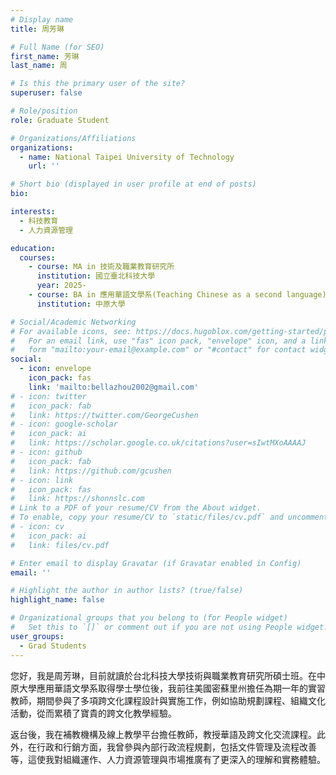 ```yaml
---
# Display name
title: 周芳琳

# Full Name (for SEO)
first_name: 芳琳
last_name: 周

# Is this the primary user of the site?
superuser: false

# Role/position
role: Graduate Student

# Organizations/Affiliations
organizations:
  - name: National Taipei University of Technology
    url: ''

# Short bio (displayed in user profile at end of posts)
bio:

interests:
  - 科技教育
  - 人力資源管理

education:
  courses:
    - course: MA in 技術及職業教育研究所
      institution: 國立臺北科技大學
      year: 2025-
    - course: BA in 應用華語文學系(Teaching Chinese as a second language)
      institution: 中原大學

# Social/Academic Networking
# For available icons, see: https://docs.hugoblox.com/getting-started/page-builder/#icons
#   For an email link, use "fas" icon pack, "envelope" icon, and a link in the
#   form "mailto:your-email@example.com" or "#contact" for contact widget.
social:
  - icon: envelope
    icon_pack: fas
    link: 'mailto:bellazhou2002@gmail.com'
# - icon: twitter
#   icon_pack: fab
#   link: https://twitter.com/GeorgeCushen
# - icon: google-scholar
#   icon_pack: ai
#   link: https://scholar.google.co.uk/citations?user=sIwtMXoAAAAJ
# - icon: github
#   icon_pack: fab
#   link: https://github.com/gcushen
# - icon: link
#   icon_pack: fas
#   link: https://shonnslc.com
# Link to a PDF of your resume/CV from the About widget.
# To enable, copy your resume/CV to `static/files/cv.pdf` and uncomment the lines below.
# - icon: cv
#   icon_pack: ai
#   link: files/cv.pdf

# Enter email to display Gravatar (if Gravatar enabled in Config)
email: ''

# Highlight the author in author lists? (true/false)
highlight_name: false

# Organizational groups that you belong to (for People widget)
#   Set this to `[]` or comment out if you are not using People widget.
user_groups:
  - Grad Students
---
```

您好，我是周芳琳，目前就讀於台北科技大學技術與職業教育研究所碩士班。在中原大學應用華語文學系取得學士學位後，我前往美國密蘇里州擔任為期一年的實習教師，期間參與了多項跨文化課程設計與實施工作，例如協助規劃課程、組織文化活動，從而累積了寶貴的跨文化教學經驗。

返台後，我在補教機構及線上教學平台擔任教師，教授華語及跨文化交流課程。此外，在行政和行銷方面，我曾參與內部行政流程規劃，包括文件管理及流程改善等，這使我對組織運作、人力資源管理與市場推廣有了更深入的理解和實務體驗。